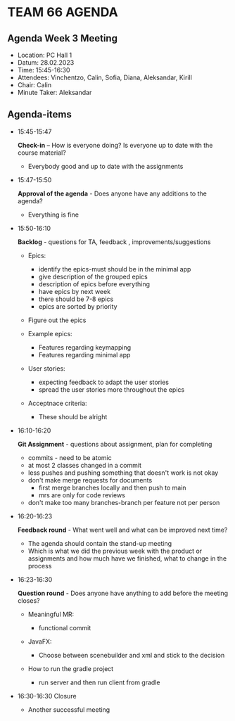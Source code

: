 # TEAM 66 AGENDA

## Agenda Week 3 Meeting

- Location: PC Hall 1
- Datum: 28.02.2023
- Time: 15:45-16:30
- Attendees: Vinchentzo, Calin, Sofia, Diana, Aleksandar, Kirill
- Chair: Calin
- Minute Taker: Aleksandar

## Agenda-items

- 15:45-15:47

  **Check-in** – How is everyone doing? Is everyone up to date with the course material?

  - Everybody good and up to date with the assignments

- 15:47-15:50

  **Approval of the agenda** - Does anyone have any additions to the agenda?

  - Everything is fine

- 15:50-16:10

  **Backlog** - questions for TA, feedback , improvements/suggestions

  - Epics:
    - identify the epics-must should be in the minimal app
    - give description of the grouped epics
    - description of epics before everything
    - have epics by next week
    - there should be 7-8 epics
    - epics are sorted by priority
  - Figure out the epics
  - Example epics:

    - Features regarding keymapping
    - Features regarding minimal app

  - User stories:

    - expecting feedback to adapt the user stories
    - spread the user stories more throughout the epics

  - Acceptnace criteria:
    - These should be alright

- 16:10-16:20

  **Git Assignment** - questions about assignment, plan for completing

  - commits - need to be atomic
  - at most 2 classes changed in a commit
  - less pushes and pushing something that doesn't work is
    not okay
  - don't make merge requests for documents
    - first merge branches locally and then push to main
    - mrs are only for code reviews
  - don't make too many branches-branch per feature not per person

- 16:20-16:23

  **Feedback round** - What went well and what can be improved next time?

  - The agenda should contain the stand-up meeting
  - Which is what we did the previous week with the product or assignments and how much have we finished, what to change in the process

- 16:23-16:30

  **Question round** - Does anyone have anything to add before the meeting closes?

  - Meaningful MR:

    - functional commit

  - JavaFX:
    - Choose between scenebuilder and xml and stick to the decision
  - How to run the gradle project
    - run server and then run client from gradle

- 16:30-16:30 Closure
  - Another successful meeting
